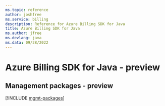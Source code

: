 ```yaml
---
ms.topic: reference
author: joshfree
ms.service: billing
description: Reference for Azure Billing SDK for Java
title: Azure Billing SDK for Java
ms.author: jfree
ms.devlang: java
ms.data: 09/28/2022
---
```

# Azure Billing SDK for Java - preview

## Management packages - preview
[!INCLUDE [mgmt-packages](billing-mgmt-index.md)]